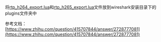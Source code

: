 将[rtp_h264_export.lua](https://github.com/Rambo-yb/note/blob/master/files/rtp_h264_export.lua)和[rtp_h265_export.lua](https://github.com/Rambo-yb/note/blob/master/files/rtp_h265_export.lua)文件放到wireshark安装目录下的plugins文件夹中

参考文档：
[https://www.zhihu.com/question/415707844/answer/2728777081](https://www.zhihu.com/question/415707844/answer/2728777081)
